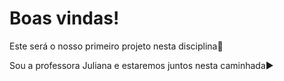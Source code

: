 # Boas vindas!

Este será o nosso primeiro projeto nesta disciplina💙

Sou a professora Juliana e estaremos juntos nesta caminhada▶️
